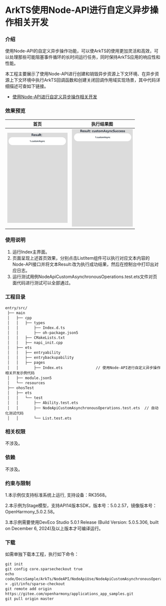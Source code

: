 # ArkTS使用Node-API进行自定义异步操作相关开发

### 介绍

使用Node-API的自定义异步操作功能，可以使ArkTS的使用更加灵活和高效，可以处理那些可能阻塞事件循环的长时间运行任务，同时保持ArkTS应用的响应性和性能。

本工程主要展示了使用Node-API进行创建和销毁异步资源上下文环境、在异步资源上下文环境中执行ArkTS回调函数和创建关闭回调作用域实现场景，其中代码详细描述可查如下链接。

- [使用Node-API进行自定义异步操作相关开发](https://docs.openharmony.cn/pages/v5.0/zh-cn/application-dev/napi/use-napi-about-custom-asynchronous-operations.md)

### 效果预览

| 首页                                                         | 执行结果图                                                   |
| ------------------------------------------------------------ | ------------------------------------------------------------ |
| <img src="./screenshots/NodeApiCustomAsynchronousOperations1.png" style="zoom: 50%;" /> | <img src="./screenshots/NodeApiCustomAsynchronousOperations2.png" style="zoom: 50%;" /> |

### 使用说明

1. 运行Index主界面。
2. 页面呈现上述首页效果，分别点击ListItem组件可以执行对应文本内容的Node-API接口并将文本Result:改为执行成功结果，然后在控制台中打印出对应日志。
3. 运行测试用例NodeApiCustomAsynchronousOperations.test.ets文件对页面代码进行测试可以全部通过。

### 工程目录

```
entry/src/
 ├── main
 │   ├── cpp
 │   │   ├── types
 │   │       ├── Index.d.ts
 │   │       ├── oh-package.json5
 │   │   ├── CMakeLists.txt
 │   │   ├── napi_init.cpp
 │   ├── ets
 │   │   ├── entryability
 │   │   ├── entrybackupability
 │   │   ├── pages
 │   │       ├── Index.ets               // 使用Node-API进行自定义异步操作相关开发示例代码
 │   ├── module.json5
 │   └── resources
 ├── ohosTest
 │   ├── ets
 │   │   └── test
 │   │       ├── Ability.test.ets 
 │   │       ├── NodeApiCustomAsynchronousOperations.test.ets  // 自动化测试代码
 │   │       └── List.test.ets
```

### 相关权限

不涉及。

### 依赖

不涉及。

### 约束与限制

1.本示例仅支持标准系统上运行, 支持设备：RK3568。

2.本示例为Stage模型，支持API14版本SDK，版本号：5.0.2.57，镜像版本号：OpenHarmony_5.0.2.58。

3.本示例需要使用DevEco Studio 5.0.1 Release (Build Version: 5.0.5.306, built on December 6, 2024)及以上版本才可编译运行。

### 下载

如需单独下载本工程，执行如下命令：

````
git init
git config core.sparsecheckout true
echo code/DocsSample/ArkTs/NodeAPI/NodeApiUse/NodeApiCustomAsynchronousOperations > .git/info/sparse-checkout
git remote add origin https://gitee.com/openharmony/applications_app_samples.git
git pull origin master
````
